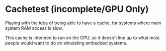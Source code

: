 # Cachetest (incomplete/GPU Only)

Playing with the idea of being able to have a cache, for systems where main system RAM access is slow.

This cache is intended to run on the GPU, so it doesn't line up to what most people would want to do on simulating embedded systems.
